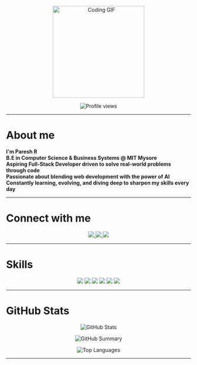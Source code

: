 <p align="center">
  <img src="https://media.giphy.com/media/qgQUggAC3Pfv687qPC/giphy.gif" width="250" alt="Coding GIF"/>
</p>

<p align="center">
  <img src="https://komarev.com/ghpvc/?username=Paresh-Gowda&label=Profile%20views&color=0e75b6&style=flat" alt="Profile views" />
</p>

---

# About me
**I'm Paresh R**<br>
**B.E in Computer Science & Business Systems @ MIT Mysore**<br>
**Aspiring Full-Stack Developer driven to solve real-world problems through code**<br>
**Passionate about blending web development with the power of AI**<br>
**Constantly learning, evolving, and diving deep to sharpen my skills every day**

---

# Connect with me
<p align="center">
  <a href="https://instagram.com/paresh_gowda">
    <img src="https://img.shields.io/badge/Instagram-%23E4405F.svg?style=for-the-badge&logo=Instagram&logoColor=white" />
  </a>
  <a href="https://linkedin.com/in/paresh-r">
    <img src="https://img.shields.io/badge/LinkedIn-%230077B5.svg?style=for-the-badge&logo=LinkedIn&logoColor=white" />
  </a>
  <a href="mailto:pareshgowda16@gmail.com">
    <img src="https://img.shields.io/badge/Gmail-D14836?style=for-the-badge&logo=Gmail&logoColor=white" />
  </a>
</p>

---

# Skills
<p align="center">
  <img src="https://img.shields.io/badge/-HTML-E34F26?style=for-the-badge&logo=html5&logoColor=white" />
  <img src="https://img.shields.io/badge/CSS3-1572B6?style=for-the-badge&logo=css3&logoColor=white" />
  <img src="https://img.shields.io/badge/JavaScript-F7DF1E?style=for-the-badge&logo=javascript&logoColor=black" />
  <img src="https://img.shields.io/badge/-C-00599C?style=for-the-badge&logo=c&logoColor=white" />
  <img src="https://img.shields.io/badge/-AI%20Tools-FF6F61?style=for-the-badge&logo=artificial-intelligence&logoColor=white" />
  <img src="https://img.shields.io/badge/Power_BI-F2C811?style=for-the-badge&logo=powerbi&logoColor=black" />
</p>

---

# GitHub Stats
<p align="center">
  <img src="https://denvercoder1-github-readme-stats.vercel.app/api?username=Paresh-Gowda&show_icons=true&count_private=true&theme=react&border_color=7F3FBF&bg_color=0D1117&title_color=F85D7F&icon_color=F8D866" alt="GitHub Stats" />
</p>

<p align="center">
  <img src="https://github-profile-summary-cards.vercel.app/api/cards/profile-details?username=Paresh-Gowda&theme=radical" alt="GitHub Summary" />
</p>

<p align="center">
  <img src="https://denvercoder1-github-readme-stats.vercel.app/api/top-langs/?username=Paresh-Gowda&langs_count=8&layout=compact&theme=react&border_color=7F3FBF&bg_color=0D1117&title_color=F85D7F&icon_color=F8D866" alt="Top Languages" />
</p>

---
